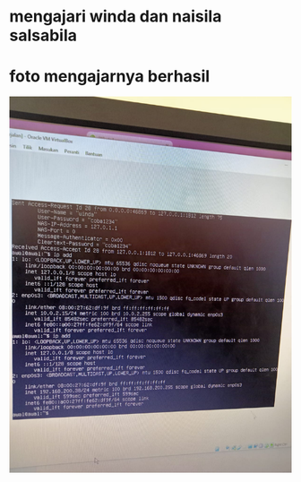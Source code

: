 ---
---

# mengajari winda dan naisila salsabila

# foto mengajarnya berhasil
![assets](/assets/fotomengajar.jpeg)
